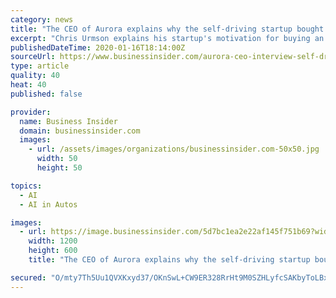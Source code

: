 ```yaml
---
category: news
title: "The CEO of Aurora explains why the self-driving startup bought a laser-radar company that's completely off the tech-industry grid"
excerpt: "Chris Urmson explains his startup's motivation for buying an obscure company based in Bozeman, Montana."
publishedDateTime: 2020-01-16T18:14:00Z
sourceUrl: https://www.businessinsider.com/aurora-ceo-interview-self-driving-startup-acquisition-strategy-tech-industry-2020-1
type: article
quality: 40
heat: 40
published: false

provider:
  name: Business Insider
  domain: businessinsider.com
  images:
    - url: /assets/images/organizations/businessinsider.com-50x50.jpg
      width: 50
      height: 50

topics:
  - AI
  - AI in Autos

images:
  - url: https://image.businessinsider.com/5d7bc1ea2e22af145f751b69?width=1200&format=jpeg
    width: 1200
    height: 600
    title: "The CEO of Aurora explains why the self-driving startup bought a laser-radar company that's completely off the tech-industry grid"

secured: "O/mty7Th5Uu1QVXKxyd37/OKnSwL+CW9ER328RrHt9M0SZHLyfcSAKbyToLBxOP+hzRhuuyIT/KIt3sBx6CbY91A8Gw5PWc+rL8wl1XG8isNRfa4N35dcVwl4W+XfLdONGir7Lf0FE8jT1qgXk0wTuTXpym8x38zdVy4Feves/fds5Oh5Vq19Z7DGYk+hYrJToAdXpQ3rdp8g4EwHygZjxmxJJQqerZ7g9+NNtwoPjdTlDnLTprH/CnP+qcOhajVdP3zUI3eprsWdud+EVoZrLUrzL9OnYF2pVwlWXNmuh+0uYiFS5/Oj5ocli9DMT69QT0R4835OVSBN6vdQurvTN1AhI0c7adMQYOhbuZIjC8cvZtBxcmwUpgpJVINjs5dN8M32AAAUMVO55ByPNDG2PG6xiZfDx1QU8I2omQYzWRD21u8LyuJcLTLXM5xUVPjFIQ3xdi+oaNOEpXI6QTzVA==;BIjz961YxLqJZy1o8KDtzQ=="
---
```


